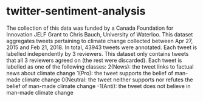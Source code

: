 # twitter-sentiment-analysis
The collection of this data was funded by a Canada Foundation for Innovation JELF Grant to Chris Bauch, University of Waterloo.  This dataset aggregates tweets pertaining to climate change collected between Apr 27, 2015 and Feb 21, 2018. In total, 43943 tweets were annotated. Each tweet is labelled independently by 3 reviewers. This dataset only contains tweets that all 3 reviewers agreed on (the rest were discarded).  Each tweet is labelled as one of the following classes:  2(News): the tweet links to factual news about climate change 1(Pro): the tweet supports the belief of man-made climate change 0(Neutral: the tweet neither supports nor refutes the belief of man-made climate change -1(Anti): the tweet does not believe in man-made climate change
